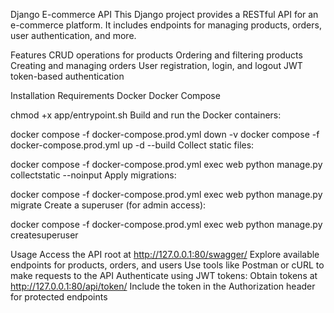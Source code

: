 Django E-commerce API
This Django project provides a RESTful API for an e-commerce platform. It includes endpoints for managing products, orders, user authentication, and more.

Features
CRUD operations for products
Ordering and filtering products
Creating and managing orders
User registration, login, and logout
JWT token-based authentication

Installation
Requirements
Docker
Docker Compose

chmod +x app/entrypoint.sh
Build and run the Docker containers:

docker compose -f docker-compose.prod.yml down -v
docker compose -f docker-compose.prod.yml up -d --build
Collect static files:

docker compose -f docker-compose.prod.yml exec web python manage.py collectstatic --noinput
Apply migrations:

docker compose -f docker-compose.prod.yml exec web python manage.py migrate
Create a superuser (for admin access):

docker compose -f docker-compose.prod.yml exec web python manage.py createsuperuser

Usage
Access the API root at http://127.0.0.1:80/swagger/
Explore available endpoints for products, orders, and users
Use tools like Postman or cURL to make requests to the API
Authenticate using JWT tokens:
Obtain tokens at http://127.0.0.1:80/api/token/
Include the token in the Authorization header for protected endpoints